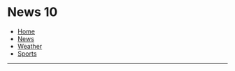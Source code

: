 <html lang="en">
<body>
<head>
<link type="stylesheet" rel="type/css" href="#">
</head>
<h1>News 10</h1>
<ul>
  <li><a href="#">Home</li></a>
   <li><a href="#">News</li></a>
     <li><a href="#">Weather</li></a>
       <li><a href="#">Sports</li></a>
</ul>
<hr>

</body>
</html>  
